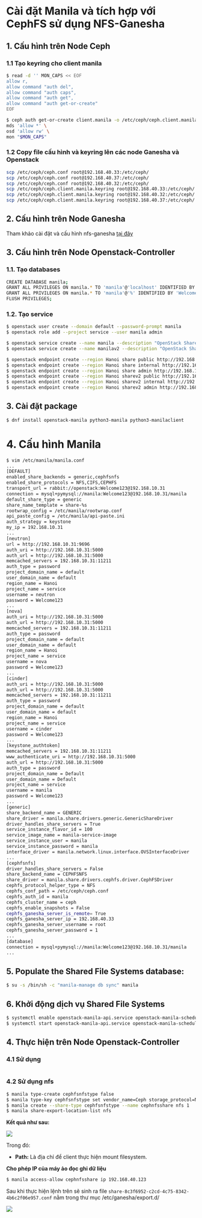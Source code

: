 # Cài đặt Manila và tích hợp với CephFS sử dụng NFS-Ganesha

## 1. Cấu hình trên Node Ceph
### 1.1 Tạo keyring cho client manila
```sh
$ read -d '' MON_CAPS << EOF
allow r,
allow command "auth del",
allow command "auth caps",
allow command "auth get",
allow command "auth get-or-create"
EOF
```
```sh
$ ceph auth get-or-create client.manila -o /etc/ceph/ceph.client.manila.keyring \
mds 'allow *' \
osd 'allow rw' \
mon "$MON_CAPS"
```
### 1.2 Copy file cấu hình và keyring lên các node Ganesha và Openstack
```sh
scp /etc/ceph/ceph.conf root@192.168.40.33:/etc/ceph/
scp /etc/ceph/ceph.conf root@192.168.40.37:/etc/ceph/
scp /etc/ceph/ceph.conf root@192.168.40.32:/etc/ceph/
scp /etc/ceph/ceph.client.manila.keyring root@192.168.40.33:/etc/ceph/
scp /etc/ceph/ceph.client.manila.keyring root@192.168.40.32:/etc/ceph/
scp /etc/ceph/ceph.client.manila.keyring root@192.168.40.37:/etc/ceph/
```
## 2. Cấu hình trên Node Ganesha
Tham khảo cài đặt và cấu hình nfs-ganesha [tại đây](https://github.com/quangln94/Ceph/blob/master/Lab/CephFS/03.Ganesha-HA%2BCephFS.md)

## 3. Cấu hình trên Node Openstack-Controller
### 1.1. Tạo databases
```sh
CREATE DATABASE manila;
GRANT ALL PRIVILEGES ON manila.* TO 'manila'@'localhost' IDENTIFIED BY 'Welcome123';
GRANT ALL PRIVILEGES ON manila.* TO 'manila'@'%' IDENTIFIED BY 'Welcome123';
FLUSH PRIVILEGES;
```
### 1.2. Tạo service
```sh
$ openstack user create --domain default --password-prompt manila
$ openstack role add --project service --user manila admin

$ openstack service create --name manila --description "OpenStack Shared File Systems" share
$ openstack service create --name manilav2 --description "OpenStack Shared File Systems V2" sharev2

$ openstack endpoint create --region Hanoi share public http://192.168.10.31:8786/v1/%\(tenant_id\)s
$ openstack endpoint create --region Hanoi share internal http://192.168.10.31:8786/v1/%\(tenant_id\)s
$ openstack endpoint create --region Hanoi share admin http://192.168.10.31:8786/v1/%\(tenant_id\)s
$ openstack endpoint create --region Hanoi sharev2 public http://192.168.10.31:8786/v2/%\(tenant_id\)s
$ openstack endpoint create --region Hanoi sharev2 internal http://192.168.10.31:8786/v2/%\(tenant_id\)s
$ openstack endpoint create --region Hanoi sharev2 admin http://192.168.10.31:8786/v2/%\(tenant_id\)s
```
## 3. Cài đặt package
```sh
$ dnf install openstack-manila python3-manila python3-manilaclient
```

# 4. Cấu hình Manila
```sh
$ vim /etc/manila/manila.conf
...
[DEFAULT]
enabled_share_backends = generic,cephfsnfs
enabled_share_protocols = NFS,CIFS,CEPHFS
transport_url = rabbit://openstack:Welcome123@192.168.10.31
connection = mysql+pymysql://manila:Welcome123@192.168.10.31/manila
default_share_type = generic
share_name_template = share-%s
rootwrap_config = /etc/manila/rootwrap.conf
api_paste_config = /etc/manila/api-paste.ini
auth_strategy = keystone
my_ip = 192.168.10.31
...
[neutron]
url = http://192.168.10.31:9696
auth_uri = http://192.168.10.31:5000
auth_url = http://192.168.10.31:5000
memcached_servers = 192.168.10.31:11211
auth_type = password
project_domain_name = default
user_domain_name = default
region_name = Hanoi
project_name = service
username = neutron
password = Welcome123
...
[nova]
auth_uri = http://192.168.10.31:5000
auth_url = http://192.168.10.31:5000
memcached_servers = 192.168.10.31:11211
auth_type = password
project_domain_name = default
user_domain_name = default
region_name = Hanoi
project_name = service
username = nova
password = Welcome123
...
[cinder]
auth_uri = http://192.168.10.31:5000
auth_url = http://192.168.10.31:5000
memcached_servers = 192.168.10.31:11211
auth_type = password
project_domain_name = default
user_domain_name = default
region_name = Hanoi
project_name = service
username = cinder
password = Welcome123
...
[keystone_authtoken]
memcached_servers = 192.168.10.31:11211
www_authenticate_uri = http://192.168.10.31:5000
auth_url = http://192.168.10.31:5000
auth_type = password
project_domain_name = Default
user_domain_name = Default
project_name = service
username = manila
password = Welcome123
...
[generic]
share_backend_name = GENERIC
share_driver = manila.share.drivers.generic.GenericShareDriver
driver_handles_share_servers = True
service_instance_flavor_id = 100
service_image_name = manila-service-image
service_instance_user = manila
service_instance_password = manila
interface_driver = manila.network.linux.interface.OVSInterfaceDriver
...
[cephfsnfs]
driver_handles_share_servers = False
share_backend_name = CEPHFSNFS
share_driver = manila.share.drivers.cephfs.driver.CephFSDriver
cephfs_protocol_helper_type = NFS
cephfs_conf_path = /etc/ceph/ceph.conf
cephfs_auth_id = manila
cephfs_cluster_name = ceph
cephfs_enable_snapshots = False
cephfs_ganesha_server_is_remote= True
cephfs_ganesha_server_ip = 192.168.40.33
cephfs_ganesha_server_username = root
cephfs_ganesha_server_password = 1
...
[database]
connection = mysql+pymysql://manila:Welcome123@192.168.10.31/manila
...
```
## 5. Populate the Shared File Systems database:
```sh
$ su -s /bin/sh -c "manila-manage db sync" manila
```
## 6. Khởi động dịch vụ Shared File Systems
```sh
$ systemctl enable openstack-manila-api.service openstack-manila-scheduler.service
$ systemctl start openstack-manila-api.service openstack-manila-scheduler.service
```

## 4. Thực hiện trên Node Openstack-Controller
### 4.1 Sử dụng

```sh

```
### 4.2 Sử dụng nfs
```sh
$ manila type-create cephfsnfstype false
$ manila type-key cephfsnfstype set vendor_name=Ceph storage_protocol=NFS
$ manila create --share-type cephfsnfstype --name cephnfsshare nfs 1
$ manila share-export-location-list nfs
```
**Kết quả như sau:**

<img src=https://i.imgur.com/ixAS7Qu.png>

Trong đó: 
- **Path:** Là địa chỉ để client thực hiện mount filesystem.

**Cho phép IP của máy ảo đọc ghi dữ liệu**
```sh
$ manila access-allow cephnfsshare ip 192.168.40.123
```
Sau khi thực hiện lệnh trên sẽ sinh ra file `share-8c3f6952-c2cd-4c75-8342-4b6c2f06e957.conf` nằm trong thư mục /etc/ganesha/export.d/

<img src=https://i.imgur.com/unQn2ml.png>
